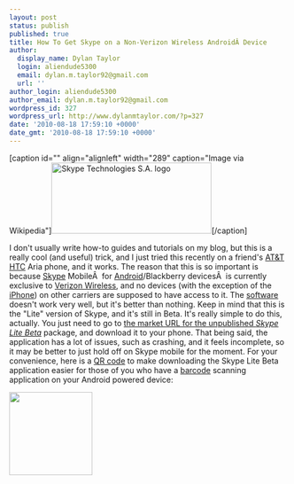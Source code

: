 ```yaml
---
layout: post
status: publish
published: true
title: How To Get Skype on a Non-Verizon Wireless AndroidÂ Device
author:
  display_name: Dylan Taylor
  login: aliendude5300
  email: dylan.m.taylor92@gmail.com
  url: ''
author_login: aliendude5300
author_email: dylan.m.taylor92@gmail.com
wordpress_id: 327
wordpress_url: http://www.dylanmtaylor.com/?p=327
date: '2010-08-18 17:59:10 +0000'
date_gmt: '2010-08-18 17:59:10 +0000'
---
```

<div class="zemanta-img">
<p>[caption id="" align="alignleft" width="289" caption="Image via Wikipedia"]<a href="http://en.wikipedia.org/wiki/File:Skype_logo2.svg"><img title="Skype Technologies S.A. logo" src="http://www.dylanmtaylor.com/wp-content/uploads/2010/11/289px-Skype_logo2.svg_.png" alt="Skype Technologies S.A. logo" width="289" height="128" /></a>[/caption]</p>
</div>
<p>I don't usually write how-to guides and tutorials on my blog, but this is a really cool (and useful) trick, and I just tried this recently on a friend's <a class="zem_slink" title="AT&amp;T" rel="homepage" href="http://www.att.com">AT&amp;T</a> <a class="zem_slink" title="HTC" rel="homepage" href="http://www.htc.com">HTC</a> Aria phone, and it works. The reason that this is so important is because <a class="zem_slink" title="Skype" rel="homepage" href="http://skype.com">Skype</a> MobileÂ  for <a class="zem_slink" title="Android" rel="homepage" href="http://code.google.com/android/">Android</a>/Blackberry devicesÂ  is currently exclusive to <a class="zem_slink" title="Verizon Wireless" rel="homepage" href="http://www.verizonwireless.com">Verizon Wireless</a>, and no devices (with the exception of the <a class="zem_slink" title="iPhone" rel="homepage" href="http://www.cnet.com/apple-iphone.html">iPhone</a>) on other carriers are supposed to have access to it. The <a class="zem_slink" title="Computer software" rel="wikipedia" href="http://en.wikipedia.org/wiki/Computer_software">software</a> doesn't work very well, but it's better than nothing.  Keep in mind that this is the "Lite" version of Skype, and it's still in Beta. It's really simple to do this, actually. You just need to go to <a href="http://market.android.com/details?id=com.skype.android.lite">the market URL for the unpublished <em>Skype Lite Beta</em></a> package, and download it to your phone. That being said, the application has a lot of issues, such as crashing, and it feels incomplete, so it may be better to just hold off on Skype mobile for the moment. For your convenience, here is a <a class="zem_slink" title="QR Code" rel="wikipedia" href="http://en.wikipedia.org/wiki/QR_Code">QR code</a> to make downloading the Skype Lite Beta application easier for those of you who have a <a class="zem_slink" title="Barcode" rel="wikipedia" href="http://en.wikipedia.org/wiki/Barcode">barcode</a> scanning application on your Android powered device:</p>
<p><a href="http://dylanmtaylor.com/wp-content/uploads/2011/06/skype-lite-qrcode.png"><img title="Skype Lite Android Market QR Code" src="http://www.dylanmtaylor.com/wp-content/uploads/2010/11/skype-lite-qrcode.png" alt="" width="150" height="150" /></a></p>
